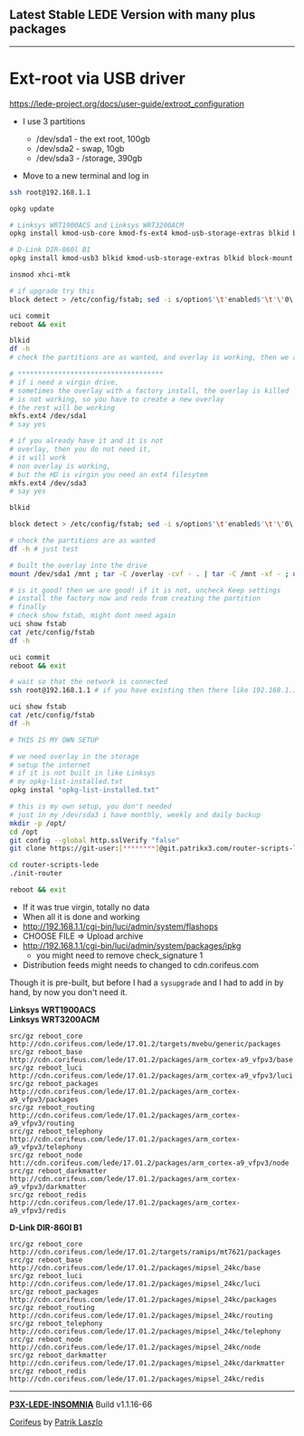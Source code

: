 [//]: #@corifeus-header

## Latest Stable LEDE Version with many plus packages

---
                        
[//]: #@corifeus-header:end
# Ext-root via USB driver

https://lede-project.org/docs/user-guide/extroot_configuration

* I use 3 partitions
  * /dev/sda1 - the ext root, 100gb
  * /dev/sda2 - swap, 10gb
  * /dev/sda3 - /storage, 390gb

* Move to a new terminal and log in

```bash
ssh root@192.168.1.1

opkg update

# Linksys WRT1900ACS and Linksys WRT3200ACM 
opkg install kmod-usb-core kmod-fs-ext4 kmod-usb-storage-extras blkid block-mount e2fsprogs fdisk 

# D-Link DIR-860l B1
opkg install kmod-usb3 blkid kmod-usb-storage-extras blkid block-mount fdisk e2fsprogs 

insmod xhci-mtk

# if upgrade try this
block detect > /etc/config/fstab; sed -i s/option$'\t'enabled$'\t'\'0\'/option$'\t'enabled$'\t'\'1\'/ /etc/config/fstab; sed -i s#/mnt/sda1#/overlay# /etc/config/fstab; cat /etc/config/fstab;

uci commit
reboot && exit

blkid
df -h
# check the partitions are as wanted, and overlay is working, then we are done

# ************************************
# if i need a virgin drive, 
# sometimes the overlay with a factory install, the overlay is killed
# is not working, so you have to create a new overlay
# the rest will be working
mkfs.ext4 /dev/sda1
# say yes

# if you already have it and it is not
# overlay, then you do not need it,
# it will work
# non overlay is working,
# but the HD is virgin you need an ext4 filesytem 
mkfs.ext4 /dev/sda3
# say yes

blkid

block detect > /etc/config/fstab; sed -i s/option$'\t'enabled$'\t'\'0\'/option$'\t'enabled$'\t'\'1\'/ /etc/config/fstab; sed -i s#/mnt/sda1#/overlay# /etc/config/fstab; cat /etc/config/fstab;

# check the partitions are as wanted
df -h # just test

# built the overlay into the drive
mount /dev/sda1 /mnt ; tar -C /overlay -cvf - . | tar -C /mnt -xf - ; umount /mnt

# is it good? then we are good! if it is not, uncheck Keep settings 
# install the factory now and redo from creating the partition
# finally 
# check show fstab, might dont need again
uci show fstab 
cat /etc/config/fstab
df -h 

uci commit
reboot && exit

# wait so that the network is connected
ssh root@192.168.1.1 # if you have existing then there like 192.168.1.1

uci show fstab 
cat /etc/config/fstab
df -h 

# THIS IS MY OWN SETUP

# we need overlay in the storage
# setup the internet
# if it is not built in like Linksys
# my opkg-list-installed.txt 
opkg instal "opkg-list-installed.txt"

# this is my own setup, you don't needed
# just in my /dev/sda3 i have monthly, weekly and daily backup
mkdir -p /opt/ 
cd /opt 
git config --global http.sslVerify "false" 
git clone https://git-user:[********]@git.patrikx3.com/router-scripts-lede.git 

cd router-scripts-lede
./init-router

reboot && exit
```

* If it was true virgin, totally no data
* When all it is done and working 
* http://192.168.1.1/cgi-bin/luci/admin/system/flashops
* CHOOSE FILE => Upload archive
* http://192.168.1.1/cgi-bin/luci/admin/system/packages/ipkg
  * you might need to remove check_signature 1
* Distribution feeds might needs to changed to cdn.corifeus.com

Though it is pre-built, but before I had a ```sysupgrade``` and I had to add in by hand, by now you don't need it.

**Linksys WRT1900ACS**  
**Linksys WRT3200ACM**  
```text
src/gz reboot_core http://cdn.corifeus.com/lede/17.01.2/targets/mvebu/generic/packages
src/gz reboot_base http://cdn.corifeus.com/lede/17.01.2/packages/arm_cortex-a9_vfpv3/base
src/gz reboot_luci http://cdn.corifeus.com/lede/17.01.2/packages/arm_cortex-a9_vfpv3/luci
src/gz reboot_packages http://cdn.corifeus.com/lede/17.01.2/packages/arm_cortex-a9_vfpv3/packages
src/gz reboot_routing http://cdn.corifeus.com/lede/17.01.2/packages/arm_cortex-a9_vfpv3/routing
src/gz reboot_telephony http://cdn.corifeus.com/lede/17.01.2/packages/arm_cortex-a9_vfpv3/telephony
src/gz reboot_node htt://cdn.corifeus.com/lede/17.01.2/packages/arm_cortex-a9_vfpv3/node
src/gz reboot_darkmatter http://cdn.corifeus.com/lede/17.01.2/packages/arm_cortex-a9_vfpv3/darkmatter
src/gz reboot_redis http://cdn.corifeus.com/lede/17.01.2/packages/arm_cortex-a9_vfpv3/redis
``` 

**D-Link DIR-860l B1**
```text
src/gz reboot_core http://cdn.corifeus.com/lede/17.01.2/targets/ramips/mt7621/packages
src/gz reboot_base http://cdn.corifeus.com/lede/17.01.2/packages/mipsel_24kc/base
src/gz reboot_luci http://cdn.corifeus.com/lede/17.01.2/packages/mipsel_24kc/luci
src/gz reboot_packages http://cdn.corifeus.com/lede/17.01.2/packages/mipsel_24kc/packages
src/gz reboot_routing http://cdn.corifeus.com/lede/17.01.2/packages/mipsel_24kc/routing
src/gz reboot_telephony http://cdn.corifeus.com/lede/17.01.2/packages/mipsel_24kc/telephony
src/gz reboot_node http://cdn.corifeus.com/lede/17.01.2/packages/mipsel_24kc/node
src/gz reboot_darkmatter http://cdn.corifeus.com/lede/17.01.2/packages/mipsel_24kc/darkmatter
src/gz reboot_redis http://cdn.corifeus.com/lede/17.01.2/packages/mipsel_24kc/redis
``` 

[//]: #@corifeus-footer

---

[**P3X-LEDE-INSOMNIA**](https://pages.corifeus.com/lede-insomnia) Build v1.1.16-66

[Corifeus](http://www.corifeus.com) by [Patrik Laszlo](http://patrikx3.com)

[//]: #@corifeus-footer:end